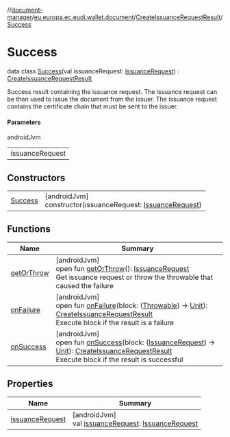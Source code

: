//[document-manager](../../../../index.md)/[eu.europa.ec.eudi.wallet.document](../../index.md)/[CreateIssuanceRequestResult](../index.md)/[Success](index.md)

# Success

data class [Success](index.md)(val issuanceRequest: [IssuanceRequest](../../-issuance-request/index.md)) : [CreateIssuanceRequestResult](../index.md)

Success result containing the issuance request. The issuance request can be then used to issue the document from the issuer. The issuance request contains the certificate chain that must be sent to the issuer.

#### Parameters

androidJvm

| |
|---|
| issuanceRequest |

## Constructors

| | |
|---|---|
| [Success](-success.md) | [androidJvm]<br>constructor(issuanceRequest: [IssuanceRequest](../../-issuance-request/index.md)) |

## Functions

| Name | Summary |
|---|---|
| [getOrThrow](../get-or-throw.md) | [androidJvm]<br>open fun [getOrThrow](../get-or-throw.md)(): [IssuanceRequest](../../-issuance-request/index.md)<br>Get issuance request or throw the throwable that caused the failure |
| [onFailure](../on-failure.md) | [androidJvm]<br>open fun [onFailure](../on-failure.md)(block: ([Throwable](https://kotlinlang.org/api/latest/jvm/stdlib/kotlin/-throwable/index.html)) -&gt; [Unit](https://kotlinlang.org/api/latest/jvm/stdlib/kotlin/-unit/index.html)): [CreateIssuanceRequestResult](../index.md)<br>Execute block if the result is a failure |
| [onSuccess](../on-success.md) | [androidJvm]<br>open fun [onSuccess](../on-success.md)(block: ([IssuanceRequest](../../-issuance-request/index.md)) -&gt; [Unit](https://kotlinlang.org/api/latest/jvm/stdlib/kotlin/-unit/index.html)): [CreateIssuanceRequestResult](../index.md)<br>Execute block if the result is successful |

## Properties

| Name | Summary |
|---|---|
| [issuanceRequest](issuance-request.md) | [androidJvm]<br>val [issuanceRequest](issuance-request.md): [IssuanceRequest](../../-issuance-request/index.md) |
